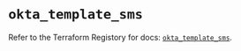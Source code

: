 # `okta_template_sms`

Refer to the Terraform Registory for docs: [`okta_template_sms`](https://registry.terraform.io/providers/okta/okta/3.46.0/docs/resources/template_sms).

